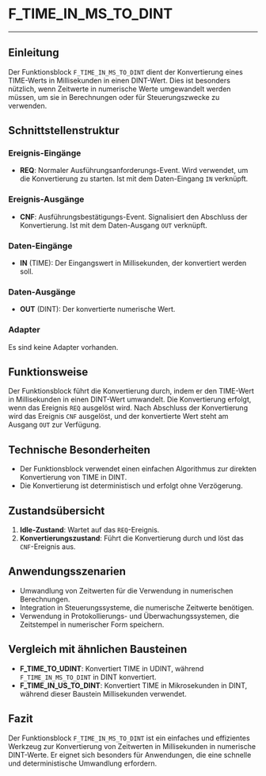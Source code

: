 # F_TIME_IN_MS_TO_DINT

* * * * * * * * * *
## Einleitung
Der Funktionsblock `F_TIME_IN_MS_TO_DINT` dient der Konvertierung eines TIME-Werts in Millisekunden in einen DINT-Wert. Dies ist besonders nützlich, wenn Zeitwerte in numerische Werte umgewandelt werden müssen, um sie in Berechnungen oder für Steuerungszwecke zu verwenden.

## Schnittstellenstruktur

### **Ereignis-Eingänge**
- **REQ**: Normaler Ausführungsanforderungs-Event. Wird verwendet, um die Konvertierung zu starten. Ist mit dem Daten-Eingang `IN` verknüpft.

### **Ereignis-Ausgänge**
- **CNF**: Ausführungsbestätigungs-Event. Signalisiert den Abschluss der Konvertierung. Ist mit dem Daten-Ausgang `OUT` verknüpft.

### **Daten-Eingänge**
- **IN** (TIME): Der Eingangswert in Millisekunden, der konvertiert werden soll.

### **Daten-Ausgänge**
- **OUT** (DINT): Der konvertierte numerische Wert.

### **Adapter**
Es sind keine Adapter vorhanden.

## Funktionsweise
Der Funktionsblock führt die Konvertierung durch, indem er den TIME-Wert in Millisekunden in einen DINT-Wert umwandelt. Die Konvertierung erfolgt, wenn das Ereignis `REQ` ausgelöst wird. Nach Abschluss der Konvertierung wird das Ereignis `CNF` ausgelöst, und der konvertierte Wert steht am Ausgang `OUT` zur Verfügung.

## Technische Besonderheiten
- Der Funktionsblock verwendet einen einfachen Algorithmus zur direkten Konvertierung von TIME in DINT.
- Die Konvertierung ist deterministisch und erfolgt ohne Verzögerung.

## Zustandsübersicht
1. **Idle-Zustand**: Wartet auf das `REQ`-Ereignis.
2. **Konvertierungszustand**: Führt die Konvertierung durch und löst das `CNF`-Ereignis aus.

## Anwendungsszenarien
- Umwandlung von Zeitwerten für die Verwendung in numerischen Berechnungen.
- Integration in Steuerungssysteme, die numerische Zeitwerte benötigen.
- Verwendung in Protokollierungs- und Überwachungssystemen, die Zeitstempel in numerischer Form speichern.

## Vergleich mit ähnlichen Bausteinen
- **F_TIME_TO_UDINT**: Konvertiert TIME in UDINT, während `F_TIME_IN_MS_TO_DINT` in DINT konvertiert.
- **F_TIME_IN_US_TO_DINT**: Konvertiert TIME in Mikrosekunden in DINT, während dieser Baustein Millisekunden verwendet.

## Fazit
Der Funktionsblock `F_TIME_IN_MS_TO_DINT` ist ein einfaches und effizientes Werkzeug zur Konvertierung von Zeitwerten in Millisekunden in numerische DINT-Werte. Er eignet sich besonders für Anwendungen, die eine schnelle und deterministische Umwandlung erfordern.